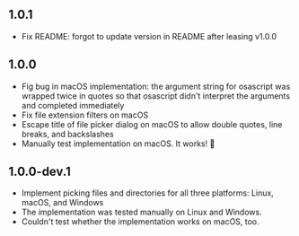 ## 1.0.1

* Fix README: forgot to update version in README after leasing v1.0.0

## 1.0.0

* Fig bug in macOS implementation: the argument string for osascript was wrapped twice in quotes so that osascript didn't interpret the arguments and completed immediately
* Fix file extension filters on macOS 
* Escape title of file picker dialog on macOS to allow double quotes, line breaks, and backslashes
* Manually test implementation on macOS. It works! 🥳

## 1.0.0-dev.1

* Implement picking files and directories for all three platforms: Linux, macOS, and Windows
* The implementation was tested manually on Linux and Windows.
* Couldn't test whether the implementation works on macOS, too.
